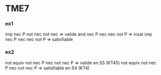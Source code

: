 # TME7
### ex1
imp nec P not nec not nec   => valide 
 and nec P nec nec not P => insat
 imp nec P nec nec not P => satisfiable

 ### ex2 
 not equiv not nec P nec not nec P => valide en S5 (KT45)
 not equiv not nec P nec not nec P =>  satisfiable en S4 (KT4)